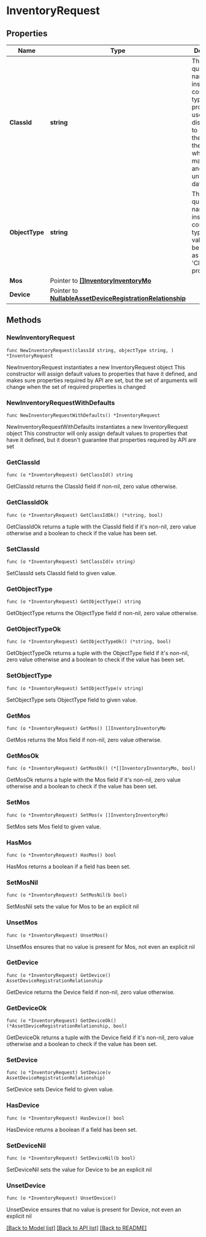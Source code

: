 # InventoryRequest

## Properties

Name | Type | Description | Notes
------------ | ------------- | ------------- | -------------
**ClassId** | **string** | The fully-qualified name of the instantiated, concrete type. This property is used as a discriminator to identify the type of the payload when marshaling and unmarshaling data. | [default to "inventory.Request"]
**ObjectType** | **string** | The fully-qualified name of the instantiated, concrete type. The value should be the same as the &#39;ClassId&#39; property. | [default to "inventory.Request"]
**Mos** | Pointer to [**[]InventoryInventoryMo**](InventoryInventoryMo.md) |  | [optional] 
**Device** | Pointer to [**NullableAssetDeviceRegistrationRelationship**](AssetDeviceRegistrationRelationship.md) |  | [optional] 

## Methods

### NewInventoryRequest

`func NewInventoryRequest(classId string, objectType string, ) *InventoryRequest`

NewInventoryRequest instantiates a new InventoryRequest object
This constructor will assign default values to properties that have it defined,
and makes sure properties required by API are set, but the set of arguments
will change when the set of required properties is changed

### NewInventoryRequestWithDefaults

`func NewInventoryRequestWithDefaults() *InventoryRequest`

NewInventoryRequestWithDefaults instantiates a new InventoryRequest object
This constructor will only assign default values to properties that have it defined,
but it doesn't guarantee that properties required by API are set

### GetClassId

`func (o *InventoryRequest) GetClassId() string`

GetClassId returns the ClassId field if non-nil, zero value otherwise.

### GetClassIdOk

`func (o *InventoryRequest) GetClassIdOk() (*string, bool)`

GetClassIdOk returns a tuple with the ClassId field if it's non-nil, zero value otherwise
and a boolean to check if the value has been set.

### SetClassId

`func (o *InventoryRequest) SetClassId(v string)`

SetClassId sets ClassId field to given value.


### GetObjectType

`func (o *InventoryRequest) GetObjectType() string`

GetObjectType returns the ObjectType field if non-nil, zero value otherwise.

### GetObjectTypeOk

`func (o *InventoryRequest) GetObjectTypeOk() (*string, bool)`

GetObjectTypeOk returns a tuple with the ObjectType field if it's non-nil, zero value otherwise
and a boolean to check if the value has been set.

### SetObjectType

`func (o *InventoryRequest) SetObjectType(v string)`

SetObjectType sets ObjectType field to given value.


### GetMos

`func (o *InventoryRequest) GetMos() []InventoryInventoryMo`

GetMos returns the Mos field if non-nil, zero value otherwise.

### GetMosOk

`func (o *InventoryRequest) GetMosOk() (*[]InventoryInventoryMo, bool)`

GetMosOk returns a tuple with the Mos field if it's non-nil, zero value otherwise
and a boolean to check if the value has been set.

### SetMos

`func (o *InventoryRequest) SetMos(v []InventoryInventoryMo)`

SetMos sets Mos field to given value.

### HasMos

`func (o *InventoryRequest) HasMos() bool`

HasMos returns a boolean if a field has been set.

### SetMosNil

`func (o *InventoryRequest) SetMosNil(b bool)`

 SetMosNil sets the value for Mos to be an explicit nil

### UnsetMos
`func (o *InventoryRequest) UnsetMos()`

UnsetMos ensures that no value is present for Mos, not even an explicit nil
### GetDevice

`func (o *InventoryRequest) GetDevice() AssetDeviceRegistrationRelationship`

GetDevice returns the Device field if non-nil, zero value otherwise.

### GetDeviceOk

`func (o *InventoryRequest) GetDeviceOk() (*AssetDeviceRegistrationRelationship, bool)`

GetDeviceOk returns a tuple with the Device field if it's non-nil, zero value otherwise
and a boolean to check if the value has been set.

### SetDevice

`func (o *InventoryRequest) SetDevice(v AssetDeviceRegistrationRelationship)`

SetDevice sets Device field to given value.

### HasDevice

`func (o *InventoryRequest) HasDevice() bool`

HasDevice returns a boolean if a field has been set.

### SetDeviceNil

`func (o *InventoryRequest) SetDeviceNil(b bool)`

 SetDeviceNil sets the value for Device to be an explicit nil

### UnsetDevice
`func (o *InventoryRequest) UnsetDevice()`

UnsetDevice ensures that no value is present for Device, not even an explicit nil

[[Back to Model list]](../README.md#documentation-for-models) [[Back to API list]](../README.md#documentation-for-api-endpoints) [[Back to README]](../README.md)


